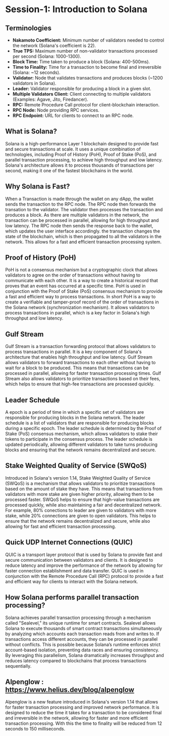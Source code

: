 # Session-1: Introduction to Solana

## Terminologies
- **Nakamoto Coefficient:** Minimum number of validators needed to control the network (Solana's coefficient is 22).
- **True TPS:** Maximum number of non-validator transactions processed per second (Solana: 1000-1300).
- **Block Time:** Time taken to produce a block (Solana: 400-500ms).
- **Time to Finality:** Time for a transaction to become final and irreversible (Solana: ~12 seconds).
- **Validator:** Node that validates transactions and produces blocks (~1200 validators in Solana).
- **Leader:** Validator responsible for producing a block in a given slot.
- **Multiple Validators Client:** Client connecting to multiple validators (Examples: Agave, Jito, Firedancer).
- **RPC:** Remote Procedure Call protocol for client-blockchain interaction.
- **RPC Node:** Node providing RPC services.
- **RPC Endpoint:** URL for clients to connect to an RPC node.

## What is Solana?
Solana is a high-performance Layer 1 blockchain designed to provide fast and secure transactions at scale. It uses a unique combination of technologies, including Proof of History (PoH), Proof of Stake (PoS), and parallel transaction processing, to achieve high throughput and low latency. Solana's architecture allows it to process thousands of transactions per second, making it one of the fastest blockchains in the world.

## Why Solana is Fast?
When a Transaction is made through the wallet on any dApp, the wallet sends the transaction to the RPC node. The RPC node then forwards the transation to the validator. The validator then processes the transaction and produces a block. As there are multiple validators in the network, the transaction can be processed in parallel, allowing for high throughput and low latency. The RPC node then sends the response back to the wallet, which updates the user interface accordingly. the transaction changes the state of the blockchain, which is then propagated to all the validators in the network. This allows for a fast and efficient transaction processing system.

## Proof of History (PoH)
PoH is not a consensus mechanism but a cryptographic clock that allows validators to agree on the order of transactions without having to communicate with each other. It is a way to create a historical record that proves that an event has occurred at a specific time. PoH is used in conjunction with the Proof of Stake (PoS) consensus mechanism to provide a fast and efficient way to process transactions. In short PoH is a way to create a verifiable and tamper-proof record of the order of transactions in the Solana network (synchronization mechanism). It allows validators to process transactions in parallel, which is a key factor in Solana's high throughput and low latency.

## Gulf Stream
Gulf Stream is a transaction forwarding protocol that allows validators to process transactions in parallel. It is a key component of Solana's architecture that enables high throughput and low latency. Gulf Stream allows validators to forward transactions to each other without having to wait for a block to be produced. This means that transactions can be processed in parallel, allowing for faster transaction processing times. Gulf Stream also allows validators to prioritize transactions based on their fees, which helps to ensure that high-fee transactions are processed quickly.

## Leader Schedule
A epoch is a period of time in which a specific set of validators are responsible for producing blocks in the Solana network. The leader schedule is a list of validators that are responsible for producing blocks during a specific epoch. The leader schedule is determined by the Proof of Stake (PoS) consensus mechanism, which allows validators to stake their tokens to participate in the consensus process. The leader schedule is updated periodically, allowing different validators to take turns producing blocks and ensuring that the network remains decentralized and secure.

## Stake Weighted Quality of Service (SWQoS)
Introduced in Solana's version 1.14, Stake Weighted Quality of Service (SWQoS) is a mechanism that allows validators to prioritize transactions based on the amount of stake they have. This means that transactions from validators with more stake are given higher priority, allowing them to be processed faster. SWQoS helps to ensure that high-value transactions are processed quickly, while also maintaining a fair and decentralized network. For example, 80% conections to leader are given to validators with more stake, while 20% connections are given to open validators. This helps to ensure that the network remains decentralized and secure, while also allowing for fast and efficient transaction processing.

## Quick UDP Internet Connections (QUIC)
QUIC is a transport layer protocol that is used by Solana to provide fast and secure communication between validators and clients. It is designed to reduce latency and improve the performance of the network by allowing for faster connection establishment and data transfer. QUIC is used in conjunction with the Remote Procedure Call (RPC) protocol to provide a fast and efficient way for clients to interact with the Solana network.

## How Solana performs parallel transaction processing?
Solana achieves parallel transaction processing through a mechanism called "Sealevel," its unique runtime for smart contracts. Sealevel allows Solana to execute thousands of smart contract transactions simultaneously by analyzing which accounts each transaction reads from and writes to. If transactions access different accounts, they can be processed in parallel without conflicts. This is possible because Solana’s runtime enforces strict account-based isolation, preventing data races and ensuring consistency. By leveraging this parallelism, Solana dramatically increases throughput and reduces latency compared to blockchains that process transactions sequentially.

## Alpenglow : https://www.helius.dev/blog/alpenglow
 Alpenglow is a new feature introduced in Solana's version 1.14 that allows for faster transaction processing and improved network performance. It is designed to reduce the time it takes for a transaction to be considered final and irreversible in the network, allowing for faster and more efficient transaction processing. With this the time to finality will be reduced from 12 seconds to 150 milliseconds.